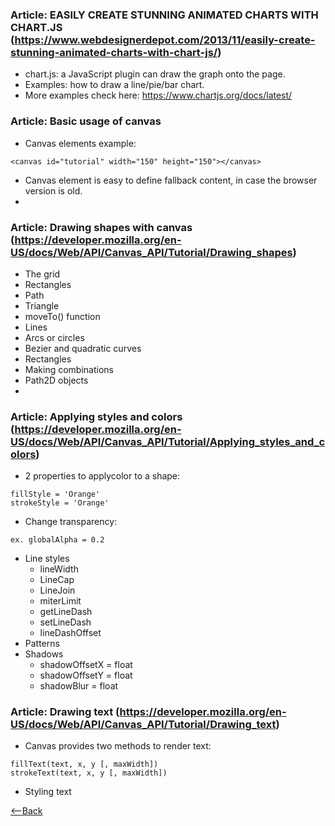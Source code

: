 ### Article: EASILY CREATE STUNNING ANIMATED CHARTS WITH CHART.JS (https://www.webdesignerdepot.com/2013/11/easily-create-stunning-animated-charts-with-chart-js/)
* chart.js: a JavaScript plugin can draw the graph onto the page.
* Examples: how to draw a line/pie/bar chart.
* More examples check here: https://www.chartjs.org/docs/latest/

### Article: Basic usage of canvas
* Canvas elements example:
```
<canvas id="tutorial" width="150" height="150"></canvas>
```
* Canvas element is easy to define fallback content, in case the browser version is old.
* 

### Article: Drawing shapes with canvas (https://developer.mozilla.org/en-US/docs/Web/API/Canvas_API/Tutorial/Drawing_shapes)
* The grid
* Rectangles
* Path
* Triangle
* moveTo() function
* Lines
* Arcs or circles
* Bezier and quadratic curves
* Rectangles
* Making combinations
* Path2D objects
* 

### Article: Applying styles and colors (https://developer.mozilla.org/en-US/docs/Web/API/Canvas_API/Tutorial/Applying_styles_and_colors)
* 2 properties to applycolor to a shape:
```
fillStyle = 'Orange'
strokeStyle = 'Orange'
```
* Change transparency:
```
ex. globalAlpha = 0.2
```
* Line styles
  * lineWidth
  * LineCap
  * LineJoin
  * miterLimit
  * getLineDash
  * setLineDash
  * lineDashOffset
* Patterns
* Shadows
  * shadowOffsetX = float
  * shadowOffsetY = float
  * shadowBlur = float

### Article: Drawing text (https://developer.mozilla.org/en-US/docs/Web/API/Canvas_API/Tutorial/Drawing_text)
* Canvas provides two methods to render text:
```
fillText(text, x, y [, maxWidth])
strokeText(text, x, y [, maxWidth])
```
* Styling text



[<--Back](README.md)